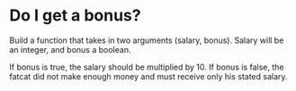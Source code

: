 <h1>Do I get a bonus?</h1>

<p>Build a function that takes in two arguments (salary, bonus). Salary will be an integer, and bonus a boolean.
   
   If bonus is true, the salary should be multiplied by 10. If bonus is false, the fatcat did not make enough money and must receive only his stated salary.</p>

